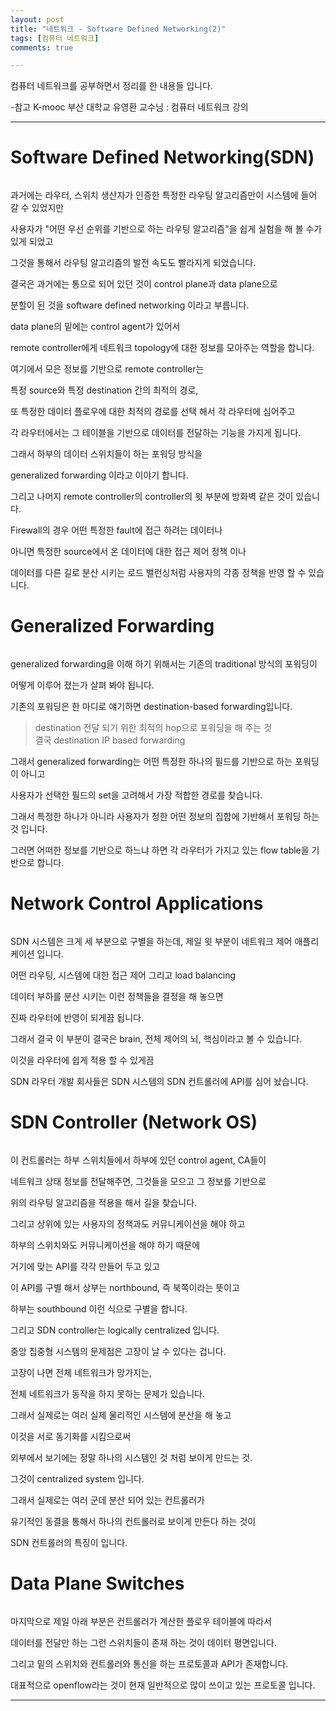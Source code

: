 ```yaml
---
layout: post
title: "네트워크 - Software Defined Networking(2)"
tags: [컴퓨터 네트워크]
comments: true

---
```


컴퓨터 네트워크를 공부하면서 정리를 한 내용들 입니다.

-참고 K-mooc 부산 대학교 유영환 교수님 : 컴퓨터 네트워크 강의

---

# Software Defined Networking(SDN)

<img src="">

과거에는 라우터, 스위치 생산자가 인증한 특정한 라우팅 알고리즘만이 시스템에 들어 갈 수 있었지만

사용자가 "어떤 우선 순위를 기반으로 하는 라우팅 알고리즘"을 쉽게 실험을 해 볼 수가 있게 되었고

그것을 통해서 라우팅 알고리즘의 발전 속도도 빨라지게 되었습니다.

결국은 과거에는 통으로 되어 있던 것이 control plane과 data plane으로 

분할이 된 것을 software defined networking 이라고 부릅니다.

data plane의 밑에는 control agent가 있어서

remote controller에게 네트워크 topology에 대한 정보를 모아주는 역할을 합니다.

여기에서 모은 정보를 기반으로 remote controller는 

특정 source와 특정 destination 간의 최적의 경로,

또 특정한 데이터 플로우에 대한 최적의 경로를 선택 해서 각 라우터에 심어주고

각 라우터에서는 그 테이블을 기반으로 데이터를 전달하는 기능을 가지게 됩니다.

그래서 하부의 데이터 스위치들이 하는 포워딩 방식을 

generalized forwarding 이라고 이야기 합니다.

그리고 나머지 remote controller의 controller의 윗 부분에 방화벽 같은 것이 있습니다.

Firewall의 경우 어떤 특정한 fault에 접근 하려는 데이터나

아니면 특정한 source에서 온 데이터에 대한 접근 제어 정책 이나

데이터를 다른 길로 분산 시키는 로드 밸런싱처럼 사용자의 각종 정책을 반영 할 수 있습니다.

# Generalized Forwarding

<img src="">

generalized forwarding을 이해 하기 위해서는 기존의 traditional 방식의 포워딩이 

어떻게 이루어 졌는가 살펴 봐야 됩니다.

기존의 포워딩은 한 마디로 얘기하면 destination-based forwarding입니다.

> destination 전달 되기 위한 최적의 hop으로 포워딩을 해 주는 것<br> 결국 destination IP based forwarding

그래서 generalized forwarding는 어떤 특정한 하나의 필드를 기반으로 하는 포워딩이 아니고

사용자가 선택한 필드의 set을 고려해서 가장 적합한 경로를 찾습니다.

그래서 특정한 하나가 아니라 사용자가 정한 어떤 정보의 집합에 기반해서 포워딩 하는 것 입니다.

그러면 어떠한 정보를 기반으로 하느냐 하면 각 라우터가 가지고 있는 flow table을 기반으로 합니다.

# Network Control Applications

<img src="">

SDN 시스템은 크게 세 부분으로 구별을 하는데, 제일 윗 부분이 네트워크 제어 애플리케이션 입니다.

어떤 라우팅, 시스템에 대한 접근 제어 그리고 load balancing

데이터 부하를 분산 시키는 이런 정책들을 결정을 해 놓으면 

진짜 라우터에 반영이 되게끔 됩니다.

그래서 결국 이 부분이 결국은 brain, 전체 제어의 뇌, 핵심이라고 볼 수 있습니다.

이것을 라우터에 쉽게 적용 할 수 있게끔 

SDN 라우터 개발 회사들은 SDN 시스템의 SDN 컨트롤러에 API를 심어 놨습니다.

# SDN Controller (Network OS)

<img src="">

이 컨트롤러는 하부 스위치들에서 하부에 있던 control agent, CA들이 

네트워크 상태 정보를 전달해주면, 그것들을 모으고 그 정보를 기반으로 

위의 라우팅 알고리즘을 적용을 해서 길을 찾습니다.

그리고 상위에 있는 사용자의 정책과도 커뮤니케이션을 해야 하고

하부의 스위치와도 커뮤니케이션을 해야 하기 때문에 

거기에 맞는 API를 각각 만들어 두고 있고

이 API를 구별 해서 상부는 northbound, 즉 북쪽이라는 뜻이고 

하부는 southbound 이런 식으로 구별을 합니다.

그리고 SDN controller는 logically centralized 입니다.

중앙 집중형 시스템의 문제점은 고장이 날 수 있다는 겁니다.

고장이 나면 전체 네트워크가 망가지는, 

전체 네트워크가 동작을 하지 못하는 문제가 있습니다.

그래서 실제로는 여러 실제 물리적인 시스템에 분산을 해 놓고
 
이것을 서로 동기화를 시킴으로써 

외부에서 보기에는 정말 하나의 시스템인 것 처럼 보이게 만드는 것. 

그것이 centralized system 입니다.

그래서 실제로는 여러 군데 분산 되어 있는 컨트롤러가 

유기적인 동결을 통해서 하나의 컨트롤러로 보이게 만든다 하는 것이 

SDN 컨트롤러의 특징이 입니다.

# Data Plane Switches

<img src="">

마지막으로 제일 아래 부분은 컨트롤러가 계산한 플로우 테이블에 따라서

데이터를 전달만 하는 그런 스위치들이 존재 하는 것이 데이터 평면입니다.

그리고 밑의 스위치와 컨트롤러와 통신을 하는 프로토콜과 API가 존재합니다.

대표적으로 openflow라는 것이 현재 일반적으로 많이 쓰이고 있는 프로토콜 입니다.

---
